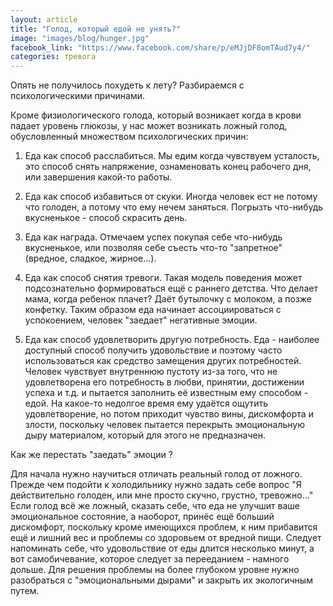 ```yaml
---
layout: article
title: "Голод, который едой не унять?"
image: "images/blog/hunger.jpg"
facebook_link: "https://www.facebook.com/share/p/eMJjDF8omTAud7y4/"
categories: тревога
---
```


Опять не получилось похудеть к лету?
Разбираемся с психологическими причинами.

<!--more-->

Кроме физиологического голода, который возникает когда в крови падает уровень глюкозы, у нас может возникать ложный голод, обусловленный множеством психологических причин:

1. Еда как способ расслабиться. Мы едим когда чувствуем усталость, это способ снять напряжение, ознаменовать конец рабочего дня, или завершения какой-то работы.

2. Еда как способ избавиться от скуки. Иногда человек ест не потому что голоден, а потому что ему нечем заняться. Погрызть что-нибудь вкусненькое - способ скрасить день.

3. Еда как награда. Отмечаем успех покупая себе что-нибудь вкусненькое, или позволяя себе съесть что-то "запретное" (вредное, сладкое, жирное...).

4. Еда как способ снятия тревоги. Такая модель поведения может подсознательно формироваться ещё с раннего детства. Что делает мама, когда ребенок плачет? Даёт бутылочку с молоком, а позже конфетку. Таким образом еда начинает ассоциироваться с успокоением, человек "заедает" негативные эмоции.

5. Еда как способ удовлетворить другую потребность. Еда - наиболее доступный способ получить удовольствие и поэтому часто использоваться как средство замещения других потребностей. Человек чувствует внутреннюю пустоту из-за того, что не удовлетворена его потребность в любви, принятии, достижении успеха и т.д. и пытается заполнить её  известным ему способом - едой. На какое-то недолгое время ему удаётся ощутить удовлетворение, но потом приходит чувство вины, дискомфорта и злости, поскольку человек пытается перекрыть эмоциональную дыру материалом, который для этого не предназначен.

Как же перестать "заедать" эмоции ?

Для начала нужно научиться отличать реальный голод от ложного. Прежде чем подойти к холодильнику нужно задать себе вопрос "Я действительно голоден, или мне просто скучно, грустно, тревожно..." Если голод всё же ложный, сказать себе, что еда не улучшит ваше эмоциональное состояние, а наоборот, принёс ещё больший дискомфорт, поскольку кроме имеющихся проблем, к ним прибавится ещё и лишний вес и проблемы со здоровьем от вредной пищи. Следует напоминать себе, что удовольствие от еды длится несколько минут, а вот самобичевание, которое следует за перееданием - намного дольше. Для решения проблемы на более глубоком уровне нужно разобраться с "эмоциональными дырами" и закрыть их экологичным путем.